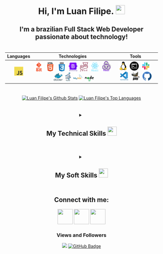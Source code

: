 <!-- Introdução -->
<h1 align="center">
  Hi, I'm Luan Filipe.
  <img src="https://cdn-icons-png.flaticon.com/512/5038/5038593.png" width="30px" height="30px">
</h1>

<h2 align="center">I'm a brazilian Full Stack Web Developer passionate about technology!</h2>

#
<!-- Minhas Tecnologias -->
<div align="center">

| Languages  | Technologies | Tools |  
|---|---|---|
|<div align="center"><img src="./imgs/js.svg" width="30" height="30" alt="JavaScript"/></div>|<div align="center"><img src="./imgs/git.png" width="30" height="30" alt="Git"/>&nbsp;&nbsp;<img src="./imgs/html.svg" width="30" height="30" alt="HTML"/>&nbsp;&nbsp;<img src="./imgs/css3.png" width="30" height="30" alt="CSS"/>&nbsp;&nbsp;<img src="./imgs/bootstrap.svg" width="30" height="30" alt="BootStrap"/>&nbsp;&nbsp;<img src="./imgs/jest.png" width="27" height="30" alt="Jest"/>&nbsp;&nbsp;<img src="./imgs/react.svg" width="30" height="30" alt="React"/>&nbsp;&nbsp;<img src="./imgs/redux.png" width="30" height="35" alt="Redux"/>&nbsp;&nbsp;<img src="./imgs/docker.svg" width="30" height="30" alt="Docker"/>&nbsp;&nbsp;<img src="./imgs/docker-compose.png" width="20" height="30" alt="Docker-compose"/>&nbsp;&nbsp;<img src="./imgs/mysql.svg" width="30" height="30" alt="MySql"/>&nbsp;&nbsp;<img src="./imgs/nodejs.png" width="30" height="20" alt="NodeJs"/></div>|<div align="center"><img src="./imgs/linux.svg" width="30" height="30" alt="GNU/Linux"/>&nbsp;&nbsp;<img src="./imgs/terminal.png" width="30" height="30" alt="Bash/Terminal"/>&nbsp;&nbsp;<img src="./imgs/slack.png" width="30" height="30" alt="Slack"/>&nbsp;&nbsp;<img src="./imgs/vscode.svg" width="30" height="30" alt="VScode"/>&nbsp;&nbsp;<img src="./imgs/gimp.png" width="30" height="30" alt="Gimp"/>&nbsp;&nbsp;<img src="./imgs/github.png" width="30" height="30" alt="GitHub"/></div>|

#
<!-- Meus status no github -->
<div align="center">
  <a href="https://github.com/luanfgoncalves/github-readme-stats"><img height="165em" alt="Luan Filipe's Github Stats" src="https://github-readme-stats.vercel.app/api?username=luanfgoncalves&show_icons=true&count_private=true&theme=react&hide_border=true&bg_color=0D1117" /></a>
  <a href="https://github.com/luanfgoncalves/github-readme-stats"><img height="165em" alt="Luan Filipe's Top Languages" src="https://github-readme-stats.vercel.app/api/top-langs/?username=luanfgoncalves&langs_count=8&count_private=true&layout=compact&theme=react&hide_border=true&bg_color=0D1117"/>
	</a>
</div>

#
<!-- Minhas Habilidades Técnicas -->
<details align="center">
  <summary>
	  <h2>My Technical Skills
	    <img src="https://cdn-icons-png.flaticon.com/512/1005/1005141.png" width="30px" height="30px">
    </h2>
	</summary>

| Languages  | Frameworks | Technologies | Tools | 
|---|---|---|---|
|<div align="center"><span>JavaScript🔸SQL</span></div>|<div align="center"><span>React🔸Jest</span></div>|<div align="center"><span>Git🔸React Testing Library🔸API🔸HTML🔸CSS🔸React Router🔸Redux🔸Context API🔸React Hooks🔸Docker🔸Docker Compose🔸Local Storage🔸Mocks🔸Bootstrap</span></div>|<div align="center"><span>Linux🔸Terminal🔸Bash🔸GitHub🔸Visual Studio Code🔸MySQL Workbench</span></div>|
</details>

#
<!-- Meus softskills -->
<details align="center">
  <summary>
	  <h2>My Soft Skills
	    <img src="https://cdn-icons-png.flaticon.com/512/2420/2420518.png" width="30px" height="30px">
    </h2>
	</summary>
	<h3 align="center">Ethic🔸 Resilience🔸 Collaboration🔸 Non-Agressive Communication🔸 Creativity🔸 Time Management🔸 Active listening🔸 Argumentation<h4>
	<h4 align="center">I like to deal with people and understand their motivations, develop lasting solutions to problems, find ways to optimize and automate processes, give a beautiful aesthetic to what I produce and one of my greatest satisfactions is fixing and improving things.
  </h4>
</details>

#
<!-- Meu contato -->
<div align="center">
  <h2>Connect with me:</h2>
  <a href="https://instagram.com/luanfgoncalves" target="_blank"><img src="https://cdn-icons-png.flaticon.com/512/3955/3955024.png" width="50px" height="50px" target="_blank"></a>
  <a href ="mailto:luanfgoncalves@outlook.com"><img src="https://cdn-icons-png.flaticon.com/512/906/906312.png" width="50px" height="50px" target="_blank"></a>
  <a href="https://www.linkedin.com/in/luanfgoncalves/" target="_blank"><img src="https://cdn-icons-png.flaticon.com/512/4494/4494498.png" width="50px" height="50px" target="_blank"></a> 
</div>

<h3>Views and Followers</h3>
<div align="center">
	<a href="https://github.com/Meghna-DAS/github-profile-views-counter"><img src="https://komarev.com/ghpvc/?username=luanfgoncalves"></a>
	<a href="https://github.com/luanfgoncalves?tab=followers"><img src="https://img.shields.io/github/followers/luanfgoncalves?label=Followers&style=social" alt="GitHub Badge"></a>
</div> 

#
<!-- programação | desenvolvimento | development | dev | webdeveloper| webdev| html | css | javascript | JS | python | py | Typescript | ts | Linux | react | redux | context | contextApi | docker | docker-compose | sql | mysql | nodeJS | frontend | backend | fullstack | bilingual | home office | stackoverflow | jest | RTL | mocha | sinnon | chai | . -->
